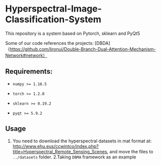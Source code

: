 # Hyperspectral-Image-Classification-System

This repository is a system based on Pytorch, sklearn and PyQt5 

Some of our code references the projects:
[DBDA]（https://github.com/lironui/Double-Branch-Dual-Attention-Mechanism-Network#network）


## Requirements:
* `numpy >= 1.16.5`
- `torch >= 1.2.0`
* `sklearn >= 0.19.2` 
- `pyqt >= 5.9.2` 


## Usage
1. You need to download the hyperspectral datasets in mat format at: http://www.ehu.eus/ccwintco/index.php?title=Hyperspectral_Remote_Sensing_Scenes, and move the files to `../datasets` folder.  2.Taking `DBMA` framework as an example 


